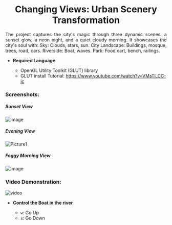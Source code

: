 <h1 align = center>Changing Views: Urban Scenery Transformation</h1>
<p align=justify>The project captures the city's magic through three dynamic scenes: a sunset glow, a neon night, and a quiet cloudy morning. It showcases the city's soul with:  Sky: Clouds, stars, sun. City Landscape: Buildings, mosque, trees, road, cars. Riverside: Boat, waves. Park: Food cart, bench, railings.</p>

* **Required Language**

  * OpenGL Utility Toolkit (GLUT) library
  * GLUT install Tutorial: https://www.youtube.com/watch?v=VMsTI_CC-jc

### Screenshots:
<h5 align = left>Sunset View</h5>

![image](https://github.com/user-attachments/assets/fa898e92-3500-41a9-bf1a-a47032af6b50)

<h5 align = left>Evening View</h5>

![Picture1](https://github.com/user-attachments/assets/3615ad1d-b9b8-42f8-9b25-fa015eeb4049)

<h5 align = left>Foggy Morning View</h5>

![image](https://github.com/user-attachments/assets/ae517d37-a568-4e4f-bfde-2f95d3b811c2)


### Video Demonstration:

![video](https://github.com/user-attachments/assets/37536000-1d55-47aa-b015-ca91df46d74d)

* **Control the Boat in the river**

  * `w`: Go Up
  * `s`: Go Down

